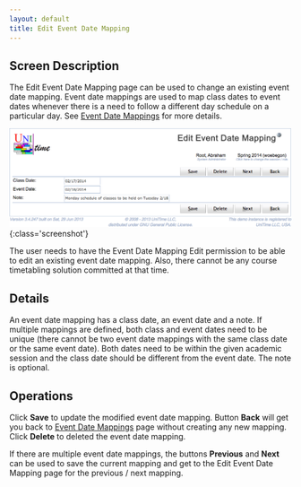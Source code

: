 ```yaml
---
layout: default
title: Edit Event Date Mapping
---
```


## Screen Description

The Edit Event Date Mapping page can be used to change an existing event date mapping. Event date mappings are used to map class dates to event dates whenever there is a need to follow a different day schedule on a particular day. See [Event Date Mappings](event-date-mappings) for more details.

![Edit Event Date Mapping](images/edit-event-date-mapping-1.png){:class='screenshot'}

The user needs to have the Event Date Mapping Edit permission to be able to edit an existing event date mapping. Also, there cannot be any course timetabling solution committed at that time.

## Details

An event date mapping has a class date, an event date and a note. If multiple mappings are defined, both class and event dates need to be unique (there cannot be two event date mappings with the same class date or the same event date). Both dates need to be within the given academic session and the class date should be different from the event date. The note is optional.

## Operations

Click **Save** to update the modified event date mapping. Button **Back** will get you back to [Event Date Mappings](event-date-mappings) page without creating any new mapping. Click **Delete** to deleted the event date mapping.

If there are multiple event date mappings, the buttons **Previous** and **Next** can be used to save the current mapping and get to the Edit Event Date Mapping page for the previous / next mapping.

